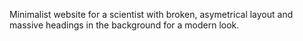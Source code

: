 Minimalist website for a scientist with broken, asymetrical layout and massive headings in the background for a modern look.
